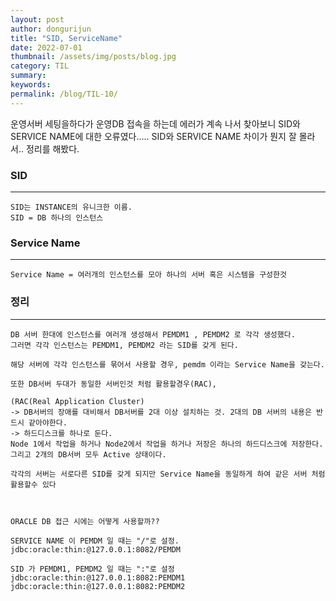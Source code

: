 ```yaml
---
layout: post
author: dongurijun
title: "SID, ServiceName"
date: 2022-07-01
thumbnail: /assets/img/posts/blog.jpg
category: TIL
summary: 
keywords: 
permalink: /blog/TIL-10/
---
```


운영서버 세팅을하다가
운영DB 접속을 하는데 에러가 계속 나서 찾아보니 SID와 SERVICE NAME에 대한 오류였다.....
SID와 SERVICE NAME 차이가 뭔지 잘 몰라서.. 정리를 해봤다.


### SID

<hr />
    
    SID는 INSTANCE의 유니크한 이름.
    SID = DB 하나의 인스턴스


### Service Name

<hr />

    Service Name = 여러개의 인스턴스를 모아 하나의 서버 혹은 시스템을 구성한것

### 정리

<hr />

    DB 서버 한대에 인스턴스를 여러개 생성해서 PEMDM1 , PEMDM2 로 각각 생성했다.
    그러면 각각 인스턴스는 PEMDM1, PEMDM2 라는 SID를 갖게 된다.

    해당 서버에 각각 인스턴스를 묶어서 사용할 경우, pemdm 이라는 Service Name을 갖는다.

    또한 DB서버 두대가 동일한 서버인것 처럼 활용할경우(RAC),

    (RAC(Real Application Cluster)
    -> DB서버의 장애를 대비해서 DB서버를 2대 이상 설치하는 것. 2대의 DB 서버의 내용은 반드시 같아야한다.
    -> 하드디스크를 하나로 둔다. 
    Node 1에서 작업을 하거나 Node2에서 작업을 하거나 저장은 하나의 하드디스크에 저장한다. 
    그리고 2개의 DB서버 모두 Active 상태이다.

    각각의 서버는 서로다른 SID를 갖게 되지만 Service Name을 동일하게 하여 같은 서버 처럼 활용할수 있다
    

    
    ORACLE DB 접근 시에는 어떻게 사용할까??

    SERVICE NAME 이 PEMDM 일 때는 "/"로 설정.
    jdbc:oracle:thin:@127.0.0.1:8082/PEMDM

    SID 가 PEMDM1, PEMDM2 일 때는 ":"로 설정
    jdbc:oracle:thin:@127.0.0.1:8082:PEMDM1
    jdbc:oracle:thin:@127.0.0.1:8082:PEMDM2
  

